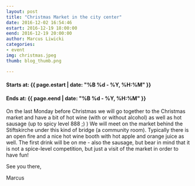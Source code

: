 ```yaml
---
layout: post
title: "Christmas Market in the city center"
date: 2016-12-02 16:54:46
estart: 2016-12-19 18:00:00
eend: 2016-12-19 20:00:00
author: Marcus Liwicki
categories:
- event
img: christmas.jpeg
thumb: blog_thumb.png

---
```


#### Starts at: {{ page.estart | date: "%B %d - %Y, %H:%M" }}
#### Ends at: {{ page.eend | date: "%B %d - %Y, %H:%M" }}

On the last Monday before Christmas we will go together to the Christmas market and have a bit of hot wine (with or without alcohol) as well as hot sausage (up to spicy level 888 ;) ) We will meet on the market behind the Stiftskirche under this kind of bridge (a community room). Typically there is an open fire and a nice hot wine booth with hot apple and orange juice as well. The first drink will be on me - also the sausage, but bear in mind that it is not a spice-level competition, but just a visit of the market in order to have fun!


See you there,

Marcus


